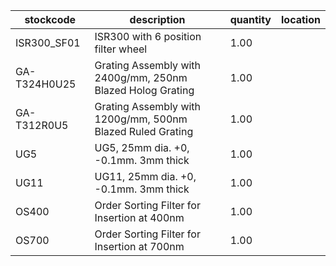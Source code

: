 |stockcode|description|quantity|location|
|---------|-----------|--------|--------|
|ISR300_SF01|ISR300 with 6 position filter wheel|1.00||
|GA-T324H0U25|Grating Assembly with 2400g/mm, 250nm Blazed Holog Grating|1.00||
|GA-T312R0U5|Grating Assembly with 1200g/mm, 500nm Blazed Ruled Grating|1.00||
|UG5|UG5, 25mm dia. +0, -0.1mm. 3mm thick|1.00||
|UG11|UG11, 25mm dia. +0, -0.1mm. 3mm thick|1.00||
|OS400|Order Sorting Filter for Insertion at 400nm|1.00||
|OS700|Order Sorting Filter for Insertion at 700nm|1.00||
